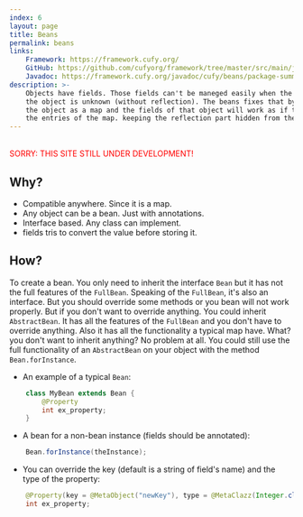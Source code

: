 ```yaml
---
index: 6
layout: page
title: Beans
permalink: beans
links:
    Framework: https://framework.cufy.org/
    GitHub: https://github.com/cufyorg/framework/tree/master/src/main/java/cufy/beans
    Javadoc: https://framework.cufy.org/javadoc/cufy/beans/package-summary.html
description: >-
    Objects have fields. Those fields can't be maneged easily when the class of
    the object is unknown (without reflection). The beans fixes that by treating
    the object as a map and the fields of that object will work as if they're
    the entries of the map. keeping the reflection part hidden from the user.
---
```


<br><font color="red">SORRY: THIS SITE STILL UNDER DEVELOPMENT!</font>

## Why?
- Compatible anywhere. Since it is a map.
- Any object can be a bean. Just with annotations.
- Interface based. Any class can implement.
- fields tris to convert the value before storing it.

## How?
To create a bean. You only need to inherit the interface `Bean` but it has not the
full features of the `FullBean`. Speaking of the `FullBean`, it's also an interface.
But you should override some methods or you bean will not work properly. But if you
don't want to override anything. You could inherit `AbstractBean`. It has all the 
features of the `FullBean` and you don't have to override anything. Also it has all
the functionality a typical map have. What? you don't want to inherit anything?
No problem at all. You could still use the full functionality of an `AbstractBean`
on your object with the method `Bean.forInstance`.

- An example of a typical `Bean`:

```java 
    class MyBean extends Bean {
        @Property
        int ex_property;
    }
```

- A bean for a non-bean instance (fields should be annotated):

```java 
    Bean.forInstance(theInstance);
```

- You can override the key (default is a string of field's name) and the type of the property:

```java 
    @Property(key = @MetaObject("newKey"), type = @MetaClazz(Integer.class))
    int ex_property;
```